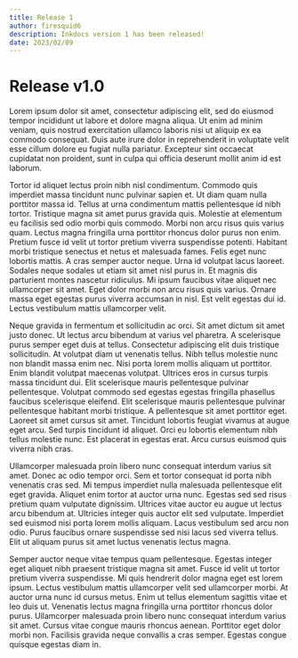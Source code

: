 ```yaml
---
title: Release 1
author: firesquid6
description: Inkdocs version 1 has been released!
date: 2023/02/09
---
```


# Release v1.0

Lorem ipsum dolor sit amet, consectetur adipiscing elit, sed do eiusmod tempor incididunt ut labore et dolore magna aliqua. Ut enim ad minim veniam, quis nostrud exercitation ullamco laboris nisi ut aliquip ex ea commodo consequat. Duis aute irure dolor in reprehenderit in voluptate velit esse cillum dolore eu fugiat nulla pariatur. Excepteur sint occaecat cupidatat non proident, sunt in culpa qui officia deserunt mollit anim id est laborum.

Tortor id aliquet lectus proin nibh nisl condimentum. Commodo quis imperdiet massa tincidunt nunc pulvinar sapien et. Ut diam quam nulla porttitor massa id. Tellus at urna condimentum mattis pellentesque id nibh tortor. Tristique magna sit amet purus gravida quis. Molestie at elementum eu facilisis sed odio morbi quis commodo. Morbi non arcu risus quis varius quam. Lectus magna fringilla urna porttitor rhoncus dolor purus non enim. Pretium fusce id velit ut tortor pretium viverra suspendisse potenti. Habitant morbi tristique senectus et netus et malesuada fames. Felis eget nunc lobortis mattis. A cras semper auctor neque. Urna id volutpat lacus laoreet. Sodales neque sodales ut etiam sit amet nisl purus in. Et magnis dis parturient montes nascetur ridiculus. Mi ipsum faucibus vitae aliquet nec ullamcorper sit amet. Eget dolor morbi non arcu risus quis varius. Ornare massa eget egestas purus viverra accumsan in nisl. Est velit egestas dui id. Lectus vestibulum mattis ullamcorper velit.

Neque gravida in fermentum et sollicitudin ac orci. Sit amet dictum sit amet justo donec. Ut lectus arcu bibendum at varius vel pharetra. A scelerisque purus semper eget duis at tellus. Consectetur adipiscing elit duis tristique sollicitudin. At volutpat diam ut venenatis tellus. Nibh tellus molestie nunc non blandit massa enim nec. Nisi porta lorem mollis aliquam ut porttitor. Enim blandit volutpat maecenas volutpat. Ultrices eros in cursus turpis massa tincidunt dui. Elit scelerisque mauris pellentesque pulvinar pellentesque. Volutpat commodo sed egestas egestas fringilla phasellus faucibus scelerisque eleifend. Elit scelerisque mauris pellentesque pulvinar pellentesque habitant morbi tristique. A pellentesque sit amet porttitor eget. Laoreet sit amet cursus sit amet. Tincidunt lobortis feugiat vivamus at augue eget arcu. Sed turpis tincidunt id aliquet. Orci eu lobortis elementum nibh tellus molestie nunc. Est placerat in egestas erat. Arcu cursus euismod quis viverra nibh cras.

Ullamcorper malesuada proin libero nunc consequat interdum varius sit amet. Donec ac odio tempor orci. Sem et tortor consequat id porta nibh venenatis cras sed. Mi tempus imperdiet nulla malesuada pellentesque elit eget gravida. Aliquet enim tortor at auctor urna nunc. Egestas sed sed risus pretium quam vulputate dignissim. Ultrices vitae auctor eu augue ut lectus arcu bibendum at. Ultricies integer quis auctor elit sed vulputate. Imperdiet sed euismod nisi porta lorem mollis aliquam. Lacus vestibulum sed arcu non odio. Purus faucibus ornare suspendisse sed nisi lacus sed viverra tellus. Elit ut aliquam purus sit amet luctus venenatis lectus magna.

Semper auctor neque vitae tempus quam pellentesque. Egestas integer eget aliquet nibh praesent tristique magna sit amet. Fusce id velit ut tortor pretium viverra suspendisse. Mi quis hendrerit dolor magna eget est lorem ipsum. Lectus vestibulum mattis ullamcorper velit sed ullamcorper morbi. At auctor urna nunc id cursus metus. Enim ut tellus elementum sagittis vitae et leo duis ut. Venenatis lectus magna fringilla urna porttitor rhoncus dolor purus. Ullamcorper malesuada proin libero nunc consequat interdum varius sit amet. Cursus vitae congue mauris rhoncus aenean. Porttitor eget dolor morbi non. Facilisis gravida neque convallis a cras semper. Egestas congue quisque egestas diam in.
